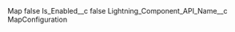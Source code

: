 <?xml version="1.0" encoding="UTF-8"?>
<CustomMetadata xmlns="http://soap.sforce.com/2006/04/metadata" xmlns:xsi="http://www.w3.org/2001/XMLSchema-instance" xmlns:xsd="http://www.w3.org/2001/XMLSchema">
    <label>Map</label>
    <protected>false</protected>
    <values>
        <field>Is_Enabled__c</field>
        <value xsi:type="xsd:boolean">false</value>
    </values>
    <values>
        <field>Lightning_Component_API_Name__c</field>
        <value xsi:type="xsd:string">MapConfiguration</value>
    </values>
</CustomMetadata>
